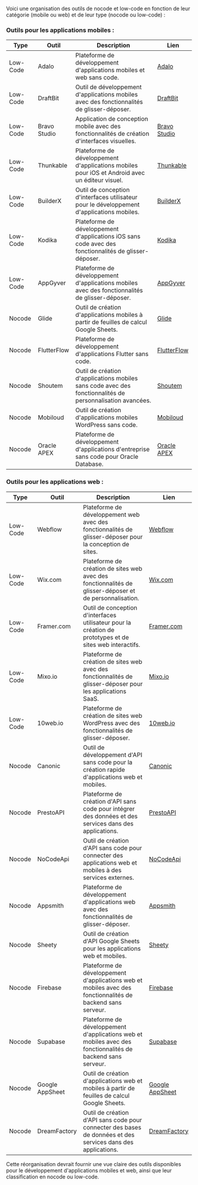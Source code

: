 
Voici une organisation des outils de nocode et low-code en fonction de leur catégorie (mobile ou web) et de leur type (nocode ou low-code) :

### Outils pour les applications mobiles :

| Type         | Outil           | Description                                                                                                                                                      | Lien                                        |
|--------------|-----------------|------------------------------------------------------------------------------------------------------------------------------------------------------------------|---------------------------------------------|
| Low-Code     | Adalo           | Plateforme de développement d'applications mobiles et web sans code.                                                                                             | [Adalo](https://www.adalo.com/)           |
| Low-Code     | DraftBit        | Outil de développement d'applications mobiles avec des fonctionnalités de glisser-déposer.                                                                       | [DraftBit](https://draftbit.com/)        |
| Low-Code     | Bravo Studio    | Application de conception mobile avec des fonctionnalités de création d'interfaces visuelles.                                                                    | [Bravo Studio](https://www.bravostudio.app/) |
| Low-Code     | Thunkable       | Plateforme de développement d'applications mobiles pour iOS et Android avec un éditeur visuel.                                                                  | [Thunkable](https://thunkable.com/)       |
| Low-Code     | BuilderX        | Outil de conception d'interfaces utilisateur pour le développement d'applications mobiles.                                                                       | [BuilderX](https://builderx.io/)         |
| Low-Code     | Kodika          | Plateforme de développement d'applications iOS sans code avec des fonctionnalités de glisser-déposer.                                                           | [Kodika](https://kodika.io/)             |
| Low-Code     | AppGyver        | Plateforme de développement d'applications mobiles avec des fonctionnalités de glisser-déposer.                                                                 | [AppGyver](https://www.appgyver.com/)    |
| Nocode       | Glide           | Outil de création d'applications mobiles à partir de feuilles de calcul Google Sheets.                                                                           | [Glide](https://www.glideapps.com/)      |
| Nocode       | FlutterFlow     | Plateforme de développement d'applications Flutter sans code.                                                                                                     | [FlutterFlow](https://flutterflow.io/)   |
| Nocode       | Shoutem         | Outil de création d'applications mobiles sans code avec des fonctionnalités de personnalisation avancées.                                                        | [Shoutem](https://shoutem.com/)         |
| Nocode       | Mobiloud        | Outil de création d'applications mobiles WordPress sans code.                                                                                                     | [Mobiloud](https://www.mobiloud.com/)    |
| Nocode       | Oracle APEX     | Plateforme de développement d'applications d'entreprise sans code pour Oracle Database.                                                                          | [Oracle APEX](https://apex.oracle.com/) |

### Outils pour les applications web :

| Type         | Outil           | Description                                                                                                                                                      | Lien                                     |
|--------------|-----------------|------------------------------------------------------------------------------------------------------------------------------------------------------------------|------------------------------------------|
| Low-Code     | Webflow         | Plateforme de développement web avec des fonctionnalités de glisser-déposer pour la conception de sites.                                                         | [Webflow](https://webflow.com/)        |
| Low-Code     | Wix.com         | Plateforme de création de sites web avec des fonctionnalités de glisser-déposer et de personnalisation.                                                          | [Wix.com](https://www.wix.com/)        |
| Low-Code     | Framer.com      | Outil de conception d'interfaces utilisateur pour la création de prototypes et de sites web interactifs.                                                        | [Framer.com](https://www.framer.com/)  |
| Low-Code     | Mixo.io         | Plateforme de création de sites web avec des fonctionnalités de glisser-déposer pour les applications SaaS.                                                       | [Mixo.io](https://mixo.io/)            |
| Low-Code     | 10web.io        | Plateforme de création de sites web WordPress avec des fonctionnalités de glisser-déposer.                                                                       | [10web.io](https://10web.io/)          |
| Nocode       | Canonic         | Outil de développement d'API sans code pour la création rapide d'applications web et mobiles.                                                                    | [Canonic](https://www.canonic.io/)     |
| Nocode       | PrestoAPI       | Plateforme de création d'API sans code pour intégrer des données et des services dans des applications.                                                         | [PrestoAPI](https://prestoapi.com/)    |
| Nocode       | NoCodeApi       | Outil de création d'API sans code pour connecter des applications web et mobiles à des services externes.                                                        | [NoCodeApi](https://nocodeapi.com/)    |
| Nocode       | Appsmith        | Plateforme de développement d'applications web avec des fonctionnalités de glisser-déposer.                                                                     | [Appsmith](https://www.appsmith.com/)  |
| Nocode       | Sheety          | Outil de création d'API Google Sheets pour les applications web et mobiles.                                                                                      | [Sheety](https://sheety.co/)           |
| Nocode       | Firebase        | Plateforme de développement d'applications web et mobiles avec des fonctionnalités de backend sans serveur.                                                       | [Firebase](https://firebase.google.com/) |
| Nocode       | Supabase        | Plateforme de développement d'applications web et mobiles avec des fonctionnalités de backend sans serveur.                                                       | [Supabase](https://supabase.io/)       |
| Nocode       | Google AppSheet | Outil de création d'applications web et mobiles à partir de feuilles de calcul Google Sheets.                                                                   | [Google AppSheet](https://www.appsheet.com/) |
| Nocode       | DreamFactory    | Outil de création d'API sans code pour connecter des bases de données et des services dans des applications.                                                      | [DreamFactory](https://www.dreamfactory.com/) |


Cette réorganisation devrait fournir une vue claire des outils disponibles pour le développement d'applications mobiles et web, ainsi que leur classification en nocode ou low-code.
